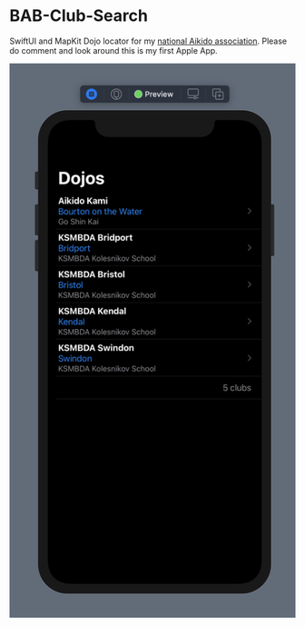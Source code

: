 # BAB-Club-Search

SwiftUI and MapKit Dojo locator for my [national Aikido association](https://www.bab.org.uk). Please do comment and look around this is my first Apple App.

![Screenshot](https://github.com/PhilStollery/BAB-Club-Search/blob/main/Screenshot%202020-07-05%20at%2011.22.01.png)
